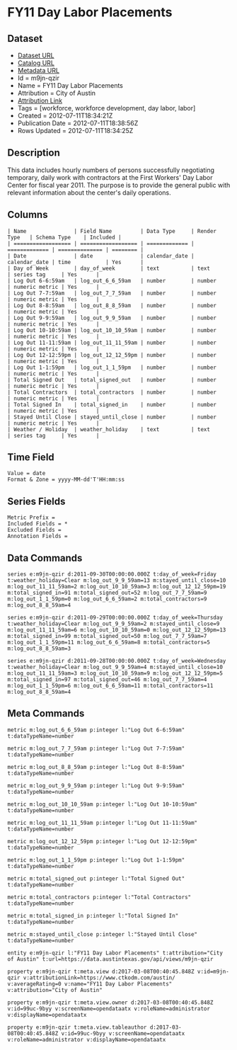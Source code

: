 # FY11 Day Labor Placements

## Dataset

* [Dataset URL](https://data.austintexas.gov/api/views/m9jn-qzir/rows.json?max_rows=100)
* [Catalog URL](https://catalog.data.gov/dataset/fy11-day-labor-placements)
* [Metadata URL](https://data.austintexas.gov/api/views/m9jn-qzir)
* Id = m9jn-qzir
* Name = FY11 Day Labor Placements
* Attribution = City of Austin
* [Attribution Link](https://www.ctkodm.com/austin/)
* Tags = [workforce, workforce development, day labor, labor]
* Created = 2012-07-11T18:34:21Z
* Publication Date = 2012-07-11T18:38:56Z
* Rows Updated = 2012-07-11T18:34:25Z

## Description

This data includes hourly numbers of persons successfully negotiating temporary, daily work with contractors at the First Workers' Day Labor Center for fiscal year 2011.  The purpose is to provide the general public with relevant information about the center's daily operations.

## Columns

```ls
| Name               | Field Name         | Data Type     | Render Type   | Schema Type    | Included | 
| ================== | ================== | ============= | ============= | ============== | ======== | 
| Date               | date               | calendar_date | calendar_date | time           | Yes      | 
| Day of Week        | day_of_week        | text          | text          | series tag     | Yes      | 
| Log Out 6-6:59am   | log_out_6_6_59am   | number        | number        | numeric metric | Yes      | 
| Log Out 7-7:59am   | log_out_7_7_59am   | number        | number        | numeric metric | Yes      | 
| Log Out 8-8:59am   | log_out_8_8_59am   | number        | number        | numeric metric | Yes      | 
| Log Out 9-9:59am   | log_out_9_9_59am   | number        | number        | numeric metric | Yes      | 
| Log Out 10-10:59am | log_out_10_10_59am | number        | number        | numeric metric | Yes      | 
| Log Out 11-11:59am | log_out_11_11_59am | number        | number        | numeric metric | Yes      | 
| Log Out 12-12:59pm | log_out_12_12_59pm | number        | number        | numeric metric | Yes      | 
| Log Out 1-1:59pm   | log_out_1_1_59pm   | number        | number        | numeric metric | Yes      | 
| Total Signed Out   | total_signed_out   | number        | number        | numeric metric | Yes      | 
| Total Contractors  | total_contractors  | number        | number        | numeric metric | Yes      | 
| Total Signed In    | total_signed_in    | number        | number        | numeric metric | Yes      | 
| Stayed Until Close | stayed_until_close | number        | number        | numeric metric | Yes      | 
| Weather / Holiday  | weather_holiday    | text          | text          | series tag     | Yes      | 
```

## Time Field

```ls
Value = date
Format & Zone = yyyy-MM-dd'T'HH:mm:ss
```

## Series Fields

```ls
Metric Prefix = 
Included Fields = *
Excluded Fields = 
Annotation Fields = 
```

## Data Commands

```ls
series e:m9jn-qzir d:2011-09-30T00:00:00.000Z t:day_of_week=Friday t:weather_holiday=Clear m:log_out_9_9_59am=13 m:stayed_until_close=10 m:log_out_11_11_59am=2 m:log_out_10_10_59am=3 m:log_out_12_12_59pm=19 m:total_signed_in=91 m:total_signed_out=52 m:log_out_7_7_59am=9 m:log_out_1_1_59pm=0 m:log_out_6_6_59am=2 m:total_contractors=9 m:log_out_8_8_59am=4

series e:m9jn-qzir d:2011-09-29T00:00:00.000Z t:day_of_week=Thursday t:weather_holiday=Clear m:log_out_9_9_59am=2 m:stayed_until_close=9 m:log_out_11_11_59am=6 m:log_out_10_10_59am=0 m:log_out_12_12_59pm=13 m:total_signed_in=99 m:total_signed_out=50 m:log_out_7_7_59am=7 m:log_out_1_1_59pm=11 m:log_out_6_6_59am=8 m:total_contractors=5 m:log_out_8_8_59am=3

series e:m9jn-qzir d:2011-09-28T00:00:00.000Z t:day_of_week=Wednesday t:weather_holiday=Clear m:log_out_9_9_59am=4 m:stayed_until_close=10 m:log_out_11_11_59am=3 m:log_out_10_10_59am=9 m:log_out_12_12_59pm=5 m:total_signed_in=97 m:total_signed_out=46 m:log_out_7_7_59am=4 m:log_out_1_1_59pm=6 m:log_out_6_6_59am=11 m:total_contractors=11 m:log_out_8_8_59am=4
```

## Meta Commands

```ls
metric m:log_out_6_6_59am p:integer l:"Log Out 6-6:59am" t:dataTypeName=number

metric m:log_out_7_7_59am p:integer l:"Log Out 7-7:59am" t:dataTypeName=number

metric m:log_out_8_8_59am p:integer l:"Log Out 8-8:59am" t:dataTypeName=number

metric m:log_out_9_9_59am p:integer l:"Log Out 9-9:59am" t:dataTypeName=number

metric m:log_out_10_10_59am p:integer l:"Log Out 10-10:59am" t:dataTypeName=number

metric m:log_out_11_11_59am p:integer l:"Log Out 11-11:59am" t:dataTypeName=number

metric m:log_out_12_12_59pm p:integer l:"Log Out 12-12:59pm" t:dataTypeName=number

metric m:log_out_1_1_59pm p:integer l:"Log Out 1-1:59pm" t:dataTypeName=number

metric m:total_signed_out p:integer l:"Total Signed Out" t:dataTypeName=number

metric m:total_contractors p:integer l:"Total Contractors" t:dataTypeName=number

metric m:total_signed_in p:integer l:"Total Signed In" t:dataTypeName=number

metric m:stayed_until_close p:integer l:"Stayed Until Close" t:dataTypeName=number

entity e:m9jn-qzir l:"FY11 Day Labor Placements" t:attribution="City of Austin" t:url=https://data.austintexas.gov/api/views/m9jn-qzir

property e:m9jn-qzir t:meta.view d:2017-03-08T00:40:45.848Z v:id=m9jn-qzir v:attributionLink=https://www.ctkodm.com/austin/ v:averageRating=0 v:name="FY11 Day Labor Placements" v:attribution="City of Austin"

property e:m9jn-qzir t:meta.view.owner d:2017-03-08T00:40:45.848Z v:id=99uc-9byy v:screenName=opendataatx v:roleName=administrator v:displayName=opendataatx

property e:m9jn-qzir t:meta.view.tableauthor d:2017-03-08T00:40:45.848Z v:id=99uc-9byy v:screenName=opendataatx v:roleName=administrator v:displayName=opendataatx
```